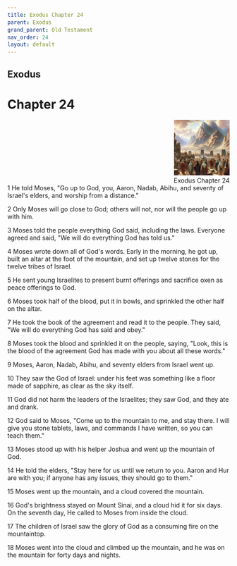 ```yaml
---
title: Exodus Chapter 24
parent: Exodus
grand_parent: Old Testament
nav_order: 24
layout: default
---
```


## Exodus

# Chapter 24

<div style="clear: both; text-align: right;">
    <img src="/assets/Image/Exodus/500/24.jpg" alt="Exodus Chapter 24" class="chapter-image" style="max-width: 25%; height: auto;"/>
    <figcaption style="font-size: 14px;">Exodus Chapter 24</figcaption>
</div>
1 He told Moses, "Go up to God, you, Aaron, Nadab, Abihu, and seventy of Israel's elders, and worship from a distance."

2 Only Moses will go close to God; others will not, nor will the people go up with him.

3 Moses told the people everything God said, including the laws. Everyone agreed and said, "We will do everything God has told us."

4 Moses wrote down all of God's words. Early in the morning, he got up, built an altar at the foot of the mountain, and set up twelve stones for the twelve tribes of Israel.

5 He sent young Israelites to present burnt offerings and sacrifice oxen as peace offerings to God.

6 Moses took half of the blood, put it in bowls, and sprinkled the other half on the altar.

7 He took the book of the agreement and read it to the people. They said, "We will do everything God has said and obey."

8 Moses took the blood and sprinkled it on the people, saying, "Look, this is the blood of the agreement God has made with you about all these words."

9 Moses, Aaron, Nadab, Abihu, and seventy elders from Israel went up.

10 They saw the God of Israel: under his feet was something like a floor made of sapphire, as clear as the sky itself.

11 God did not harm the leaders of the Israelites; they saw God, and they ate and drank.

12 God said to Moses, "Come up to the mountain to me, and stay there. I will give you stone tablets, laws, and commands I have written, so you can teach them."

13 Moses stood up with his helper Joshua and went up the mountain of God.

14 He told the elders, "Stay here for us until we return to you. Aaron and Hur are with you; if anyone has any issues, they should go to them."

15 Moses went up the mountain, and a cloud covered the mountain.

16 God's brightness stayed on Mount Sinai, and a cloud hid it for six days. On the seventh day, He called to Moses from inside the cloud.

17 The children of Israel saw the glory of God as a consuming fire on the mountaintop.

18 Moses went into the cloud and climbed up the mountain, and he was on the mountain for forty days and nights.


